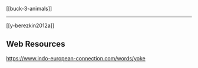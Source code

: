 [[buck-3-animals]]

---

[[y-berezkin2012a]]

## Web Resources
https://www.indo-european-connection.com/words/yoke
